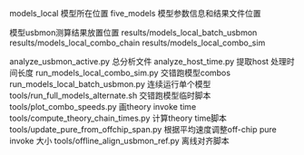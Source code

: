 models_local 模型所在位置
five_models 模型参数信息和结果文件位置

模型usbmon测算结果放置位置
results/models_local_batch_usbmon
results/models_local_combo_chain
results/models_local_combo_sim

analyze_usbmon_active.py 总分析文件
analyze_host_time.py 提取host 处理时间长度
run_models_local_combo_sim.py 交错跑模型combos
run_models_local_batch_usbmon.py 连续运行单个模型
tools/run_full_models_alternate.sh 交错跑模型临时脚本
tools/plot_combo_speeds.py 画theory invoke time
tools/compute_theory_chain_times.py 计算theory time脚本
tools/update_pure_from_offchip_span.py 根据平均速度调整off-chip pure invoke 大小
tools/offline_align_usbmon_ref.py 离线对齐脚本